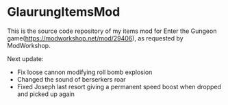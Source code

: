 # GlaurungItemsMod

This is the source code repository of my items mod for Enter the Gungeon game(https://modworkshop.net/mod/29406), as requested by ModWorkshop.

Next update: 
* Fix loose cannon modifying roll bomb explosion
* Changed the sound of berserkers roar
* Fixed Joseph last resort giving a permanent speed boost when dropped and picked up again
